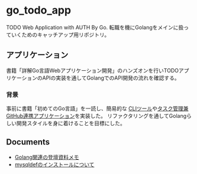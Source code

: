 # go_todo_app
TODO Web Application with AUTH By Go.
転職を機にGolangをメインに扱っていくためのキャッチアップ用リポジトリ。

## アプリケーション

書籍「詳解Go言語Webアプリケーション開発」のハンズオンを行いTODOアプリケーションのAPIの実装を通してGolangでのAPI開発の流れを確認する。

### 背景

事前に書籍「初めてのGo言語」を一読し、簡易的な [CLIツール](https://github.com/ryosuke-horie/terminal-timer)や[タスク管理兼GitHub連携アプリケーション](https://github.com/ryosuke-horie/ProjectSyncTool)を実装した。
リファクタリングを通してGolangらしい開発スタイルを身に着けることを目標にした。

## Documents

- [Golang関連の登壇資料メモ](/_documents/Golang関連登壇資料のメモ/README.md)
- [mysqldefのインストールについて](/_documents/mysqldefのインストールについて.md)